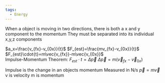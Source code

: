 ```yaml
---
tags:
  - Energy
---
```

When a object is moving in two directions, there is both a x and y component to the momentum
They must be separated into its individual x,y,z components

$a_x=\frac{v_{fx}-v_{0x}}{t}$ 
$F_{est}=\frac{mv_{fx}-v_{0x}}{t}$ 
$F_{est}\cdot{t}=m\vec{v_{fx}}-m\vec{v_{0x}}$   
Impulse-Momentum Theorem:
$F_{est}\cdot{t}=\Delta{\vec{p}}$ 
$\Delta{\vec{p}}=m(\vec{v}_{fx}-\vec{v}_{0x})$  

Impulse is the change in an objects momentum
Measured in N/s
$\vec{p}=m\vec{v}$ 
v is velocity
m is momentum


